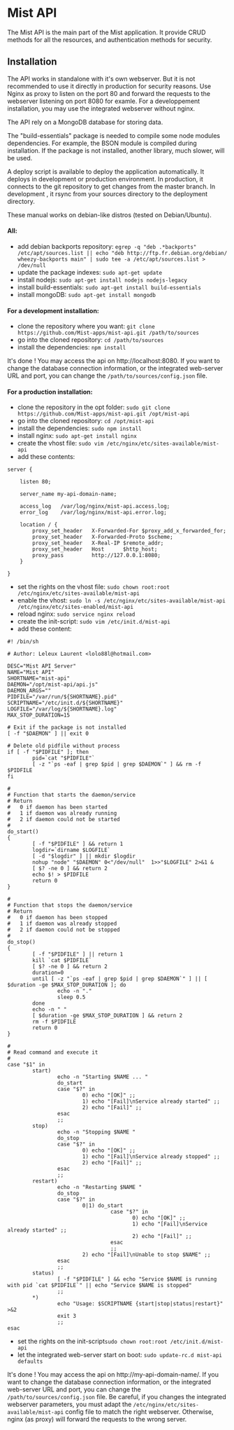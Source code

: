 Mist API
========

The Mist API is the main part of the Mist application. It provide CRUD methods for all the resources, and authentication methods for security.

## Installation

The API works in standalone with it's own webserver. But it is not recommended to use it directly in production for security reasons. Use Nginx as proxy to listen on the port 80 and forward the requests to the webserver listening on port 8080 for examle. For a developpement installation, you may use the integrated webserver without nginx.

The API rely on a MongoDB database for storing data.

The "build-essentials" package is needed to compile some node modules dependencies. For example, the BSON module is compiled during installation. If the package is not installed, another library, much slower, will be used.

A deploy script is available to deploy the application automatically. It deploys in development or production environment. In production, it connects to the git repository to get changes from the master branch. In development , it rsync from your sources directory to the deployment directory.

These manual works on debian-like distros (tested on Debian/Ubuntu).

#### All:
* add debian backports repository: `egrep -q "deb .*backports" /etc/apt/sources.list || echo "deb http://ftp.fr.debian.org/debian/ wheezy-backports main" | sudo tee -a /etc/apt/sources.list > /dev/null`
* update the package indexes: `sudo apt-get update`
* install nodejs: `sudo apt-get install nodejs nodejs-legacy`
* install build-essentials: `sudo apt-get install build-essentials`
* install mongoDB: `sudo apt-get install mongodb`

#### For a development installation:
* clone the repository where you want: `git clone https://github.com/Mist-apps/mist-api.git /path/to/sources`
* go into the cloned repository: `cd /path/to/sources`
* install the dependencies: `npm install`

It's done ! You may access the api on http://localhost:8080. If you want to change the database connection information, or the integrated web-server URL and port, you can change the `/path/to/sources/config.json` file.

#### For a production installation:
* clone the repository in the opt folder: `sudo git clone https://github.com/Mist-apps/mist-api.git /opt/mist-api`
* go into the cloned repository: `cd /opt/mist-api`
* install the dependencies: `sudo npm install`
* install nginx: `sudo apt-get install nginx`
* create the vhost file: `sudo vim /etc/nginx/etc/sites-available/mist-api`
* add these contents:
```
server {

    listen 80;

    server_name my-api-domain-name;

    access_log   /var/log/nginx/mist-api.access.log;
    error_log    /var/log/nginx/mist-api.error.log;

    location / {
        proxy_set_header   X-Forwarded-For $proxy_add_x_forwarded_for;
        proxy_set_header   X-Forwarded-Proto $scheme;
        proxy_set_header   X-Real-IP $remote_addr;
        proxy_set_header   Host      $http_host;
        proxy_pass         http://127.0.0.1:8080;
    }

}
```
* set the rights on the vhost file: `sudo chown root:root /etc/nginx/etc/sites-available/mist-api`
* enable the vhost: `sudo ln -s /etc/nginx/etc/sites-available/mist-api /etc/nginx/etc/sites-enabled/mist-api`
* reload nginx: `sudo service nginx reload`
* create the init-script: `sudo vim /etc/init.d/mist-api`
* add these content:
```
#! /bin/sh

# Author: Leleux Laurent <lolo88l@hotmail.com>

DESC="Mist API Server"
NAME="Mist API"
SHORTNAME="mist-api"
DAEMON="/opt/mist-api/api.js"
DAEMON_ARGS=""
PIDFILE="/var/run/${SHORTNAME}.pid"
SCRIPTNAME="/etc/init.d/${SHORTNAME}"
LOGFILE="/var/log/${SHORTNAME}.log"
MAX_STOP_DURATION=15

# Exit if the package is not installed
[ -f "$DAEMON" ] || exit 0

# Delete old pidfile without process
if [ -f "$PIDFILE" ]; then
        pid=`cat "$PIDFILE"`
        [ -z "`ps -eaf | grep $pid | grep $DAEMON`" ] && rm -f $PIDFILE
fi

#
# Function that starts the daemon/service
# Return
#   0 if daemon has been started
#   1 if daemon was already running
#   2 if daemon could not be started
#
do_start()
{
        [ -f "$PIDFILE" ] && return 1
        logdir=`dirname $LOGFILE`
        [ -d "$logdir" ] || mkdir $logdir
        nohup "node" "$DAEMON" 0<"/dev/null"  1>>"$LOGFILE" 2>&1 &
        [ $? -ne 0 ] && return 2
        echo $! > $PIDFILE
        return 0
}

#
# Function that stops the daemon/service
# Return
#   0 if daemon has been stopped
#   1 if daemon was already stopped
#   2 if daemon could not be stopped
#
do_stop()
{
        [ -f "$PIDFILE" ] || return 1
        kill `cat $PIDFILE`
        [ $? -ne 0 ] && return 2
        duration=0
        until [ -z "`ps -eaf | grep $pid | grep $DAEMON`" ] || [ $duration -ge $MAX_STOP_DURATION ]; do
                echo -n "."
                sleep 0.5
        done
        echo -n " "
        [ $duration -ge $MAX_STOP_DURATION ] && return 2
        rm -f $PIDFILE
        return 0
}

#
# Read command and execute it
#
case "$1" in
        start)
                echo -n "Starting $NAME ... "
                do_start
                case "$?" in
                        0) echo "[OK]" ;;
                        1) echo "[Fail]\nService already started" ;;
                        2) echo "[Fail]" ;;
                esac
                ;;
        stop)
                echo -n "Stopping $NAME "
                do_stop
                case "$?" in
                        0) echo "[OK]" ;;
                        1) echo "[Fail]\nService already stopped" ;;
                        2) echo "[Fail]" ;;
                esac
                ;;
        restart)
                echo -n "Restarting $NAME "
                do_stop
                case "$?" in
                        0|1) do_start
                                 case "$?" in
                                        0) echo "[OK]" ;;
                                        1) echo "[Fail]\nService already started" ;;
                                        2) echo "[Fail]" ;;
                                 esac
                                 ;;
                        2) echo "[Fail]\nUnable to stop $NAME" ;;
                esac
                ;;
        status)
                [ -f "$PIDFILE" ] && echo "Service $NAME is running with pid `cat $PIDFILE`" || echo "Service $NAME is stopped"
                ;;
        *)
                echo "Usage: $SCRIPTNAME {start|stop|status|restart}" >&2
                exit 3
                ;;
esac
```
* set the rights on the init-script`sudo chown root:root /etc/init.d/mist-api`
* let the integrated web-server start on boot: `sudo update-rc.d mist-api defaults`

It's done ! You may access the api on http://my-api-domain-name/. If you want to change the database connection information, or the integrated web-server URL and port, you can change the `/path/to/sources/config.json` file. Be careful, if you changes the integrated webserver parameters, you must adapt the `/etc/nginx/etc/sites-available/mist-api` config file to match the right webserver. Otherwise, nginx (as proxy) will forward the requests to the wrong server.
